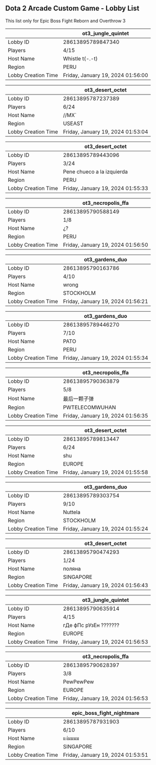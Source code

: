 ## Dota 2 Arcade Custom Game - Lobby List

This list only for Epic Boss Fight Reborn and Overthrow 3

|  | ot3_jungle_quintet |
| ------ | ------ |
| Lobby ID | 28613895789847340 |
| Players | 4/15 |
| Host Name | Whistle t(-.-t) |
| Region | PERU |
| Lobby Creation Time | Friday, January 19, 2024 01:56:00 |


|  | ot3_desert_octet |
| ------ | ------ |
| Lobby ID | 28613895787237389 |
| Players | 6/24 |
| Host Name | //MX` |
| Region | USEAST |
| Lobby Creation Time | Friday, January 19, 2024 01:53:04 |


|  | ot3_desert_octet |
| ------ | ------ |
| Lobby ID | 28613895789443096 |
| Players | 3/24 |
| Host Name | Pene chueco a la izquierda |
| Region | PERU |
| Lobby Creation Time | Friday, January 19, 2024 01:55:33 |


|  | ot3_necropolis_ffa |
| ------ | ------ |
| Lobby ID | 28613895790588149 |
| Players | 1/8 |
| Host Name | ¿? |
| Region | PERU |
| Lobby Creation Time | Friday, January 19, 2024 01:56:50 |


|  | ot3_gardens_duo |
| ------ | ------ |
| Lobby ID | 28613895790163786 |
| Players | 4/10 |
| Host Name | wrong |
| Region | STOCKHOLM |
| Lobby Creation Time | Friday, January 19, 2024 01:56:21 |


|  | ot3_gardens_duo |
| ------ | ------ |
| Lobby ID | 28613895789446270 |
| Players | 7/10 |
| Host Name | PATO |
| Region | PERU |
| Lobby Creation Time | Friday, January 19, 2024 01:55:34 |


|  | ot3_necropolis_ffa |
| ------ | ------ |
| Lobby ID | 28613895790363879 |
| Players | 5/8 |
| Host Name | 最后一颗子弹 |
| Region | PWTELECOMWUHAN |
| Lobby Creation Time | Friday, January 19, 2024 01:56:35 |


|  | ot3_desert_octet |
| ------ | ------ |
| Lobby ID | 28613895789813447 |
| Players | 6/24 |
| Host Name | shu |
| Region | EUROPE |
| Lobby Creation Time | Friday, January 19, 2024 01:55:58 |


|  | ot3_gardens_duo |
| ------ | ------ |
| Lobby ID | 28613895789303754 |
| Players | 9/10 |
| Host Name | Nuttela |
| Region | STOCKHOLM |
| Lobby Creation Time | Friday, January 19, 2024 01:55:24 |


|  | ot3_desert_octet |
| ------ | ------ |
| Lobby ID | 28613895790474293 |
| Players | 1/24 |
| Host Name | поляна |
| Region | SINGAPORE |
| Lobby Creation Time | Friday, January 19, 2024 01:56:43 |


|  | ot3_jungle_quintet |
| ------ | ------ |
| Lobby ID | 28613895790635914 |
| Players | 4/15 |
| Host Name | гДе фПс рУзЕн ??????? |
| Region | EUROPE |
| Lobby Creation Time | Friday, January 19, 2024 01:56:53 |


|  | ot3_necropolis_ffa |
| ------ | ------ |
| Lobby ID | 28613895790628397 |
| Players | 3/8 |
| Host Name | PewPewPew |
| Region | EUROPE |
| Lobby Creation Time | Friday, January 19, 2024 01:56:53 |


|  | epic_boss_fight_nightmare |
| ------ | ------ |
| Lobby ID | 28613895787931903 |
| Players | 6/10 |
| Host Name | แง่มมมม |
| Region | SINGAPORE |
| Lobby Creation Time | Friday, January 19, 2024 01:53:51 |



